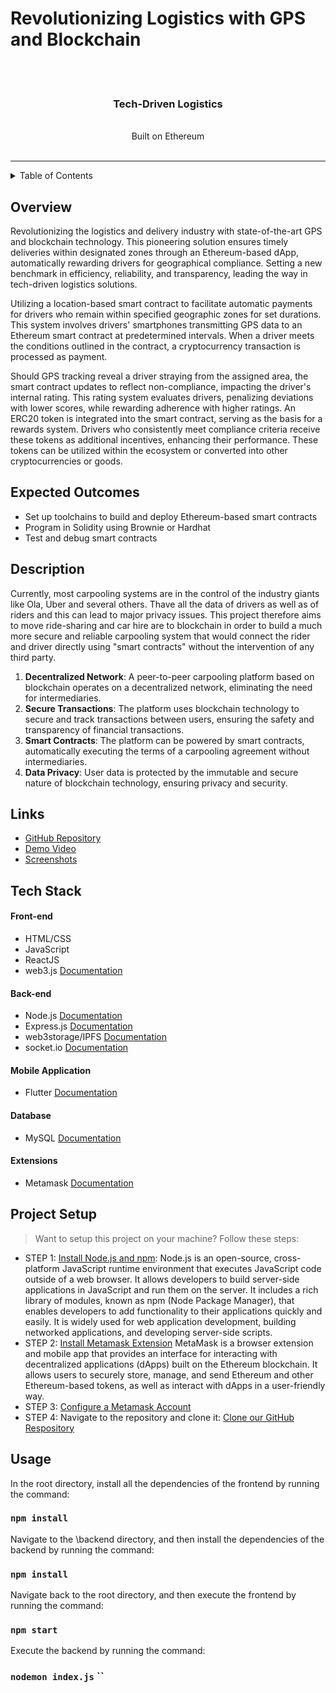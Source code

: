 
# Revolutionizing Logistics with GPS and Blockchain

<div align="center">
<br></br>
  <strong><h3>Tech-Driven Logistics</h3></strong><br>
  Built on Ethereum <br> <br>
</div>
<hr>

<details>

<summary>Table of Contents</summary>

- [Overview](#overview)
- [Expected Outcomes](#expected-outcomes)
- [Skills Required](#skills-required)
- [Description](#description)
- [Links](#links)
- [Tech Stack](#tech-stack)
- [Project Setup](#project-setup)
- [Usage](#usage)

</details>

## Overview

Revolutionizing the logistics and delivery industry with state-of-the-art GPS and blockchain technology. This pioneering solution ensures timely deliveries within designated zones through an Ethereum-based dApp, automatically rewarding drivers for geographical compliance. Setting a new benchmark in efficiency, reliability, and transparency, leading the way in tech-driven logistics solutions.

Utilizing a location-based smart contract to facilitate automatic payments for drivers who remain within specified geographic zones for set durations. This system involves drivers' smartphones transmitting GPS data to an Ethereum smart contract at predetermined intervals. When a driver meets the conditions outlined in the contract, a cryptocurrency transaction is processed as payment.

Should GPS tracking reveal a driver straying from the assigned area, the smart contract updates to reflect non-compliance, impacting the driver's internal rating. This rating system evaluates drivers, penalizing deviations with lower scores, while rewarding adherence with higher ratings. An ERC20 token is integrated into the smart contract, serving as the basis for a rewards system. Drivers who consistently meet compliance criteria receive these tokens as additional incentives, enhancing their performance. These tokens can be utilized within the ecosystem or converted into other cryptocurrencies or goods.


## Expected Outcomes

- Set up toolchains to build and deploy Ethereum-based smart contracts
- Program in Solidity using Brownie or Hardhat
- Test and debug smart contracts

## Description

Currently, most carpooling systems are in the control of the industry giants like Ola, Uber and several others. Thave all the data of drivers as well as of riders and this can lead to major privacy issues.
This project therefore aims to move ride-sharing and car hire are to blockchain in order to build a much more secure and reliable carpooling system that would connect the rider and driver directly using "smart contracts" without the intervention of any third party.

1. **Decentralized Network**: A peer-to-peer carpooling platform based on blockchain operates on a decentralized network, eliminating the need for intermediaries.
2. **Secure Transactions**: The platform uses blockchain technology to secure and track transactions between users, ensuring the safety and transparency of financial transactions.
3. **Smart Contracts**: The platform can be powered by smart contracts, automatically executing the terms of a carpooling agreement without intermediaries.
4. **Data Privacy**: User data is protected by the immutable and secure nature of blockchain technology, ensuring privacy and security.

## Links

- [GitHub Repository](https://github.com/GeoLogix-Solutions)
- [Demo Video](https://example.com/demo_video)
- [Screenshots](https://example.com/screenshots)

## Tech Stack

#### Front-end
- HTML/CSS
- JavaScript
- ReactJS
- web3.js [Documentation](https://web3py.readthedocs.io/en/v5/)

#### Back-end
- Node.js [Documentation](https://nodejs.org/en/docs/)
- Express.js [Documentation](https://devdocs.io/express/)
- web3storage/IPFS [Documentation](https://web3.storage/docs/)
- socket.io [Documentation](https://socket.io/docs/v4/)

#### Mobile Application
- Flutter [Documentation](https://docs.flutter.dev/t/)

#### Database
- MySQL [Documentation](https://www.mysql.com/docs/)

#### Extensions
- Metamask [Documentation](https://docs.metamask.io/guide/)



## Project Setup

> Want to setup this project on your machine? Follow these steps:

* STEP 1: [Install Node.js and npm](https://docs.npmjs.com/downloading-and-installing-node-js-and-npm): Node.js is an open-source, cross-platform JavaScript runtime environment that executes JavaScript code outside of a web browser. It allows developers to build server-side applications in JavaScript and run them on the server. It includes a rich library of modules, known as npm (Node Package Manager), that enables developers to add functionality to their applications quickly and easily. It is widely used for web application development, building networked applications, and developing server-side scripts.
* STEP 2: [Install Metamask Extension](https://metamask.io/) MetaMask is a browser extension and mobile app that provides an interface for interacting with decentralized applications (dApps) built on the Ethereum blockchain. It allows users to securely store, manage, and send Ethereum and other Ethereum-based tokens, as well as interact with dApps in a user-friendly way.
* STEP 3: [Configure a Metamask Account](https://docs.metamask.io/guide/#why-metamask)
* STEP 4: Navigate to the repository and clone it: [Clone our GitHub Respository](https://github.com/GeoLogix-Solutions)

## Usage

In the root directory, install all the dependencies of the frontend by running the command:
### `npm install`

Navigate to the \backend directory, and then install the dependencies of the backend by running the command:
### `npm install`

Navigate back to the root directory, and then execute the frontend by running the command:
### `npm start`

Execute the backend by running the command:
### `nodemon index.js` ``
